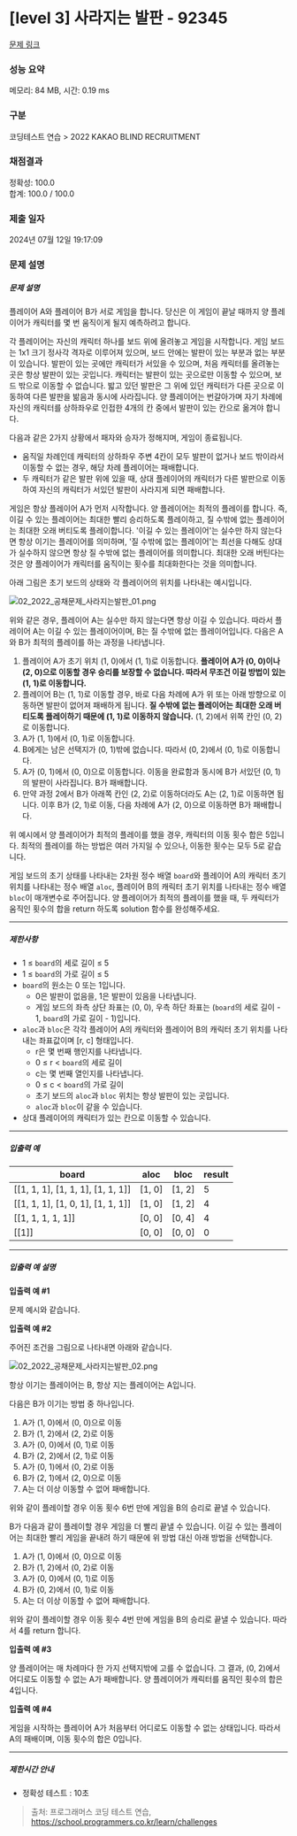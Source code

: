 # [level 3] 사라지는 발판 - 92345 

[문제 링크](https://school.programmers.co.kr/learn/courses/30/lessons/92345) 

### 성능 요약

메모리: 84 MB, 시간: 0.19 ms

### 구분

코딩테스트 연습 > 2022 KAKAO BLIND RECRUITMENT

### 채점결과

정확성: 100.0<br/>합계: 100.0 / 100.0

### 제출 일자

2024년 07월 12일 19:17:09

### 문제 설명

<h5>문제 설명</h5>

<p>플레이어 A와 플레이어 B가 서로 게임을 합니다. 당신은 이 게임이 끝날 때까지 양 플레이어가 캐릭터를 몇 번 움직이게 될지 예측하려고 합니다.</p>

<p>각 플레이어는 자신의 캐릭터 하나를 보드 위에 올려놓고 게임을 시작합니다. 게임 보드는 1x1 크기 정사각 격자로 이루어져 있으며, 보드 안에는 발판이 있는 부분과 없는 부분이 있습니다. 발판이 있는 곳에만 캐릭터가 서있을 수 있으며, 처음 캐릭터를 올려놓는 곳은 항상 발판이 있는 곳입니다. 캐릭터는 발판이 있는 곳으로만 이동할 수 있으며, 보드 밖으로 이동할 수 없습니다. 밟고 있던 발판은 그 위에 있던 캐릭터가 다른 곳으로 이동하여 다른 발판을 밞음과 동시에 사라집니다. 양 플레이어는 번갈아가며 자기 차례에 자신의 캐릭터를 상하좌우로 인접한 4개의 칸 중에서 발판이 있는 칸으로 옮겨야 합니다.</p>

<p>다음과 같은 2가지 상황에서 패자와 승자가 정해지며, 게임이 종료됩니다.</p>

<ul>
<li>움직일 차례인데 캐릭터의 상하좌우 주변 4칸이 모두 발판이 없거나 보드 밖이라서 이동할 수 없는 경우, 해당 차례 플레이어는 패배합니다.</li>
<li>두 캐릭터가 같은 발판 위에 있을 때, 상대 플레이어의 캐릭터가 다른 발판으로 이동하여 자신의 캐릭터가 서있던 발판이 사라지게 되면 패배합니다.</li>
</ul>

<p>게임은 항상 플레이어 A가 먼저 시작합니다. 양 플레이어는 최적의 플레이를 합니다. 즉, 이길 수 있는 플레이어는 최대한 빨리 승리하도록 플레이하고, 질 수밖에 없는 플레이어는 최대한 오래 버티도록 플레이합니다. '이길 수 있는 플레이어'는 실수만 하지 않는다면 항상 이기는 플레이어를 의미하며, '질 수밖에 없는 플레이어'는 최선을 다해도 상대가 실수하지 않으면 항상 질 수밖에 없는 플레이어를 의미합니다. 최대한 오래 버틴다는 것은 양 플레이어가 캐릭터를 움직이는 횟수를 최대화한다는 것을 의미합니다.</p>

<p>아래 그림은 초기 보드의 상태와 각 플레이어의 위치를 나타내는 예시입니다.</p>

<p><img src="https://grepp-programmers.s3.ap-northeast-2.amazonaws.com/files/production/f6c72518-3c10-467e-a2c4-ecbe418c1dd4/02_2022_%E1%84%80%E1%85%A9%E1%86%BC%E1%84%8E%E1%85%A2%E1%84%86%E1%85%AE%E1%86%AB%E1%84%8C%E1%85%A6_%E1%84%89%E1%85%A1%E1%84%85%E1%85%A1%E1%84%8C%E1%85%B5%E1%84%82%E1%85%B3%E1%86%AB%E1%84%87%E1%85%A1%E1%86%AF%E1%84%91%E1%85%A1%E1%86%AB_01.png" title="" alt="02_2022_공채문제_사라지는발판_01.png"></p>

<p>위와 같은 경우, 플레이어 A는 실수만 하지 않는다면 항상 이길 수 있습니다. 따라서 플레이어 A는 이길 수 있는 플레이어이며, B는 질 수밖에 없는 플레이어입니다. 다음은 A와 B가 최적의 플레이를 하는 과정을 나타냅니다.</p>

<ol>
<li>플레이어 A가 초기 위치 (1, 0)에서 (1, 1)로 이동합니다. <strong>플레이어 A가 (0, 0)이나 (2, 0)으로 이동할 경우 승리를 보장할 수 없습니다. 따라서 무조건 이길 방법이 있는 (1, 1)로 이동합니다.</strong></li>
<li>플레이어 B는 (1, 1)로 이동할 경우, 바로 다음 차례에 A가 위 또는 아래 방향으로 이동하면 발판이 없어져 패배하게 됩니다. <strong>질 수밖에 없는 플레이어는 최대한 오래 버티도록 플레이하기 때문에 (1, 1)로 이동하지 않습니다.</strong> (1, 2)에서 위쪽 칸인 (0, 2)로 이동합니다.</li>
<li>A가 (1, 1)에서 (0, 1)로 이동합니다.</li>
<li>B에게는 남은 선택지가 (0, 1)밖에 없습니다. 따라서 (0, 2)에서 (0, 1)로 이동합니다.</li>
<li>A가 (0, 1)에서 (0, 0)으로 이동합니다. 이동을 완료함과 동시에 B가 서있던 (0, 1)의 발판이 사라집니다. B가 패배합니다.</li>
<li>만약 과정 2에서 B가 아래쪽 칸인 (2, 2)로 이동하더라도 A는 (2, 1)로 이동하면 됩니다. 이후 B가 (2, 1)로 이동, 다음 차례에 A가 (2, 0)으로 이동하면 B가 패배합니다.</li>
</ol>

<p>위 예시에서 양 플레이어가 최적의 플레이를 했을 경우, 캐릭터의 이동 횟수 합은 5입니다. 최적의 플레이를 하는 방법은 여러 가지일 수 있으나, 이동한 횟수는 모두 5로 같습니다.</p>

<p>게임 보드의 초기 상태를 나타내는 2차원 정수 배열 <code>board</code>와 플레이어 A의 캐릭터 초기 위치를 나타내는 정수 배열 <code>aloc</code>, 플레이어 B의 캐릭터 초기 위치를 나타내는 정수 배열 <code>bloc</code>이 매개변수로 주어집니다. 양 플레이어가 최적의 플레이를 했을 때, 두 캐릭터가 움직인 횟수의 합을 return 하도록 solution 함수를 완성해주세요.</p>

<hr>

<h5>제한사항</h5>

<ul>
<li>1 ≤ <code>board</code>의 세로 길이 ≤ 5</li>
<li>1 ≤ <code>board</code>의 가로 길이 ≤ 5</li>
<li><code>board</code>의 원소는 0 또는 1입니다.

<ul>
<li>0은 발판이 없음을, 1은 발판이 있음을 나타냅니다.</li>
<li>게임 보드의 좌측 상단 좌표는 (0, 0), 우측 하단 좌표는 (<code>board</code>의 세로 길이 - 1, <code>board</code>의 가로 길이 - 1)입니다.</li>
</ul></li>
<li><code>aloc</code>과 <code>bloc</code>은 각각 플레이어 A의 캐릭터와 플레이어 B의 캐릭터 초기 위치를 나타내는 좌표값이며 [r, c] 형태입니다.

<ul>
<li>r은 몇 번째 행인지를 나타냅니다.</li>
<li>0 ≤ r &lt; <code>board</code>의 세로 길이</li>
<li>c는 몇 번째 열인지를 나타냅니다.</li>
<li>0 ≤ c &lt; <code>board</code>의 가로 길이</li>
<li>초기 보드의 <code>aloc</code>과 <code>bloc</code> 위치는 항상 발판이 있는 곳입니다.</li>
<li><code>aloc</code>과 <code>bloc</code>이 같을 수 있습니다.</li>
</ul></li>
<li>상대 플레이어의 캐릭터가 있는 칸으로 이동할 수 있습니다.</li>
</ul>

<hr>

<h5>입출력 예</h5>
<table class="table">
        <thead><tr>
<th>board</th>
<th>aloc</th>
<th>bloc</th>
<th>result</th>
</tr>
</thead>
        <tbody><tr>
<td>[[1, 1, 1], [1, 1, 1], [1, 1, 1]]</td>
<td>[1, 0]</td>
<td>[1, 2]</td>
<td>5</td>
</tr>
<tr>
<td>[[1, 1, 1], [1, 0, 1], [1, 1, 1]]</td>
<td>[1, 0]</td>
<td>[1, 2]</td>
<td>4</td>
</tr>
<tr>
<td>[[1, 1, 1, 1, 1]]</td>
<td>[0, 0]</td>
<td>[0, 4]</td>
<td>4</td>
</tr>
<tr>
<td>[[1]]</td>
<td>[0, 0]</td>
<td>[0, 0]</td>
<td>0</td>
</tr>
</tbody>
      </table>
<hr>

<h5>입출력 예 설명</h5>

<p><strong>입출력 예 #1</strong></p>

<p>문제 예시와 같습니다.</p>

<p><strong>입출력 예 #2</strong></p>

<p>주어진 조건을 그림으로 나타내면 아래와 같습니다.</p>

<p><img src="https://grepp-programmers.s3.ap-northeast-2.amazonaws.com/files/production/0319028e-d27c-42d1-b048-027c1ba6a2c7/02_2022_%E1%84%80%E1%85%A9%E1%86%BC%E1%84%8E%E1%85%A2%E1%84%86%E1%85%AE%E1%86%AB%E1%84%8C%E1%85%A6_%E1%84%89%E1%85%A1%E1%84%85%E1%85%A1%E1%84%8C%E1%85%B5%E1%84%82%E1%85%B3%E1%86%AB%E1%84%87%E1%85%A1%E1%86%AF%E1%84%91%E1%85%A1%E1%86%AB_02.png" title="" alt="02_2022_공채문제_사라지는발판_02.png"></p>

<p>항상 이기는 플레이어는 B, 항상 지는 플레이어는 A입니다.</p>

<p>다음은 B가 이기는 방법 중 하나입니다.</p>

<ol>
<li>A가 (1, 0)에서 (0, 0)으로 이동</li>
<li>B가 (1, 2)에서 (2, 2)로 이동</li>
<li>A가 (0, 0)에서 (0, 1)로 이동</li>
<li>B가 (2, 2)에서 (2, 1)로 이동</li>
<li>A가 (0, 1)에서 (0, 2)로 이동</li>
<li>B가 (2, 1)에서 (2, 0)으로 이동</li>
<li>A는 더 이상 이동할 수 없어 패배합니다.</li>
</ol>

<p>위와 같이 플레이할 경우 이동 횟수 6번 만에 게임을 B의 승리로 끝낼 수 있습니다.</p>

<p>B가 다음과 같이 플레이할 경우 게임을 더 빨리 끝낼 수 있습니다. 이길 수 있는 플레이어는 최대한 빨리 게임을 끝내려 하기 때문에 위 방법 대신 아래 방법을 선택합니다.</p>

<ol>
<li>A가 (1, 0)에서 (0, 0)으로 이동</li>
<li>B가 (1, 2)에서 (0, 2)로 이동</li>
<li>A가 (0, 0)에서 (0, 1)로 이동</li>
<li>B가 (0, 2)에서 (0, 1)로 이동</li>
<li>A는 더 이상 이동할 수 없어 패배합니다.</li>
</ol>

<p>위와 같이 플레이할 경우 이동 횟수 4번 만에 게임을 B의 승리로 끝낼 수 있습니다. 따라서 4를 return 합니다.</p>

<p><strong>입출력 예 #3</strong></p>

<p>양 플레이어는 매 차례마다 한 가지 선택지밖에 고를 수 없습니다. 그 결과, (0, 2)에서 어디로도 이동할 수 없는 A가 패배합니다. 양 플레이어가 캐릭터를 움직인 횟수의 합은 4입니다.</p>

<p><strong>입출력 예 #4</strong></p>

<p>게임을 시작하는 플레이어 A가 처음부터 어디로도 이동할 수 없는 상태입니다. 따라서 A의 패배이며, 이동 횟수의 합은 0입니다.</p>

<hr>

<h5>제한시간 안내</h5>

<ul>
<li>정확성 테스트 : 10초</li>
</ul>


> 출처: 프로그래머스 코딩 테스트 연습, https://school.programmers.co.kr/learn/challenges